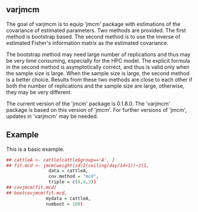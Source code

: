## varjmcm

The goal of varjmcm is to equip 'jmcm' package with estimations of the covariance of estimated parameters. Two methods are provided. The first method is bootstrap based. The second method is to use the inverse of estimated Fisher's information matrix as the estimated covariance.

The bootstrap method may need large number of replications and thus may be very time consuming, especially for the HPC model. The explicit formula in the second method is asymptotically correct, and thus is valid only when the sample size is large. When the sample size is large, the second method is a better choice. Results from these two methods are close to each other if both the number of replications and the sample size are large, otherwise, they may be very different.

The current version of the 'jmcm' package is 0.1.8.0. The 'varjmcm' package is based on this version of 'jmcm'. For further versions of 'jmcm', updates in 'varjmcm' may be needed.

## Example

This is a basic example.

``` r
## cattleA <- cattle[cattle$group=='A', ]
## fit.mcd <- jmcm(weight|id|I(ceiling(day/14+1))~1|1,
                data = cattleA,
                cov.method = "mcd",
                triple = c(8,4,3))
## covjmcm(fit.mcd)
## bootcovjmcm(fit.mcd, 
               mydata = cattleA, 
               numboot = 100)
```
